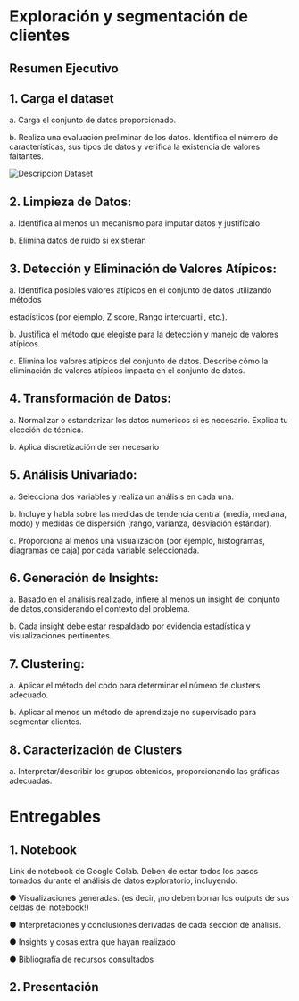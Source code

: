 # Exploración y segmentación de clientes

## Resumen Ejecutivo

## 1. Carga el dataset
a. Carga el conjunto de datos proporcionado.

b. Realiza una evaluación preliminar de los datos. Identifica el número de características, sus tipos de datos y verifica la existencia de valores faltantes.

![Descripcion Dataset](https://github.com/leticiatituana/EDA-Bank-Data/blob/main/outputs/images/Descripcion_datos.png)

## 2. Limpieza de Datos:
a. Identifica al menos un mecanismo para imputar datos y justifícalo

b. Elimina datos de ruido si existieran

## 3. Detección y Eliminación de Valores Atípicos:
a. Identifica posibles valores atípicos en el conjunto de datos utilizando métodos

estadísticos (por ejemplo, Z score, Rango intercuartil, etc.).

b. Justifica el método que elegiste para la detección y manejo de valores atípicos.

c. Elimina los valores atípicos del conjunto de datos. Describe cómo la eliminación
de valores atípicos impacta en el conjunto de datos.
## 4. Transformación de Datos:
a. Normalizar o estandarizar los datos numéricos si es necesario. Explica tu elección de técnica.

b. Aplica discretización de ser necesario

## 5. Análisis Univariado:
a. Selecciona dos variables y realiza un análisis en cada una.

b. Incluye y habla sobre las medidas de tendencia central (media, mediana, modo) y medidas de dispersión (rango, varianza, desviación estándar).

c. Proporciona al menos una visualización (por ejemplo, histogramas, diagramas de caja) por cada variable seleccionada.

## 6. Generación de Insights:
a. Basado en el análisis realizado, infiere al menos un insight del conjunto de datos,considerando el contexto del problema.

b. Cada insight debe estar respaldado por evidencia estadística y visualizaciones pertinentes.

## 7. Clustering:
a. Aplicar el método del codo para determinar el número de clusters adecuado.

b. Aplicar al menos un método de aprendizaje no supervisado para segmentar clientes.

## 8. Caracterización de Clusters
a. Interpretar/describir los grupos obtenidos, proporcionando las gráficas adecuadas.

# Entregables
## 1. Notebook
Link de notebook de Google Colab. Deben de estar todos los pasos tomados durante el análisis de datos exploratorio, incluyendo:

● Visualizaciones generadas. (es decir, ¡no deben borrar los outputs de sus celdas del notebook!)

● Interpretaciones y conclusiones derivadas de cada sección de análisis.

● Insights y cosas extra que hayan realizado

● Bibliografía de recursos consultados

## 2. Presentación
